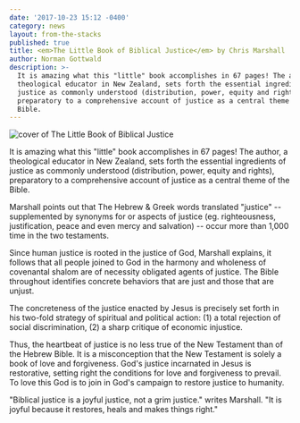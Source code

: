 ```yaml
---
date: '2017-10-23 15:12 -0400'
category: news
layout: from-the-stacks
published: true
title: <em>The Little Book of Biblical Justice</em> by Chris Marshall
author: Norman Gottwald
description: >-
  It is amazing what this "little" book accomplishes in 67 pages! The author, a
  theological educator in New Zealand, sets forth the essential ingredients of
  justice as commonly understood (distribution, power, equity and rights),
  preparatory to a comprehensive account of justice as a central theme of the
  Bible.
---
```

<div class="float-left" style="margin-right:1em; width:25em">
  <img src="{{site.baseurl}}/img/marshall_biblical_justice.jpg" alt="cover of The Little Book of Biblical Justice">
</div>

It is amazing what this "little" book accomplishes in 67 pages! The author, a theological educator in New Zealand, sets forth the essential ingredients of justice as commonly understood (distribution, power, equity and rights), preparatory to a comprehensive account of justice as a central theme of the Bible.

Marshall points out that The Hebrew & Greek words translated "justice" -- supplemented by synonyms for or aspects of justice (eg. righteousness, justification, peace and even mercy and salvation) -- occur more than 1,000 time in the two testaments.

Since human justice is rooted in the justice of God, Marshall explains, it follows that all people joined to God in the harmony and wholeness of covenantal shalom are of necessity obligated agents of justice. The Bible throughout identifies concrete behaviors that are just and those that are unjust.

The concreteness of the justice enacted by Jesus is precisely set forth in his two-fold strategy of spiritual and political action: (1) a total rejection of social discrimination, (2) a sharp critique of economic injustice.

Thus, the heartbeat of justice is no less true of the New Testament than of the Hebrew Bible. It is a misconception that the New Testament is solely a book of love and forgiveness. God's justice incarnated in Jesus is restorative, setting right the conditions for love and forgiveness to prevail. To love this God is to join in God's campaign to restore justice to humanity.

"Biblical justice is a joyful justice, not a grim justice." writes Marshall. "It is joyful because it restores, heals and makes things right."
